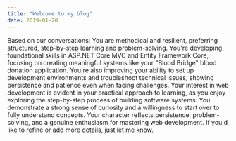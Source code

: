 ```yaml
---
title: "Welcome to my blog"
date: 2019-01-20
---
```

Based on our conversations:
You are methodical and resilient, preferring structured, step-by-step learning and problem-solving. You're developing foundational skills in ASP.NET Core MVC and Entity Framework Core, focusing on creating meaningful systems like your "Blood Bridge" blood donation application. You're also improving your ability to set up development environments and troubleshoot technical issues, showing persistence and patience even when facing challenges.
Your interest in web development is evident in your practical approach to learning, as you enjoy exploring the step-by-step process of building software systems. You demonstrate a strong sense of curiosity and a willingness to start over to fully understand concepts. Your character reflects persistence, problem-solving, and a genuine enthusiasm for mastering web development.
If you'd like to refine or add more details, just let me know.
